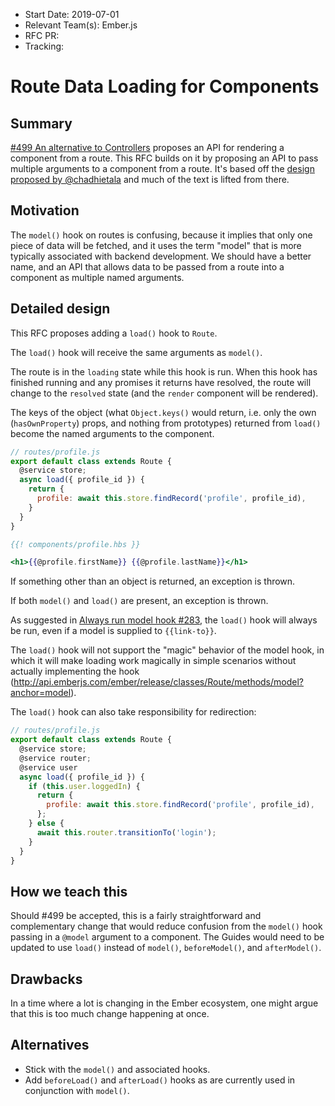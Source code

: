 - Start Date: 2019-07-01
- Relevant Team(s): Ember.js
- RFC PR: 
- Tracking: 

# Route Data Loading for Components

## Summary

[#499 An alternative to Controllers](https://github.com/emberjs/rfcs/pull/499) proposes an API for rendering a component from a route. This RFC builds on it by proposing an API to pass multiple arguments to a component from a route. It's based off the [design proposed by @chadhietala](https://gist.github.com/chadhietala/50b977a7d3476069892d351c65af418c) and much of the text is lifted from there.

## Motivation

The `model()` hook on routes is confusing, because it implies that only one piece of data will be fetched, and it uses the term "model" that is more typically associated with backend development. We should have a better name, and an API that allows data to be passed from a route into a component as multiple named arguments.

## Detailed design

This RFC proposes adding a `load()` hook to `Route`. 

The `load()` hook will receive the same arguments as `model()`.

The route is in the `loading` state while this hook is run. When this hook has finished running and any promises it returns have resolved, the route will change to the `resolved` state (and the `render` component will be rendered).

The keys of the object (what `Object.keys()` would return, i.e. only the own (`hasOwnProperty`) props, and nothing from prototypes) returned from `load()` become the named arguments to the component.

```js
// routes/profile.js
export default class extends Route {
  @service store;
  async load({ profile_id }) {
    return {
      profile: await this.store.findRecord('profile', profile_id),
    }
  }
}
```

```hbs
{{! components/profile.hbs }}

<h1>{{@profile.firstName}} {{@profile.lastName}}</h1>
```

If something other than an object is returned, an exception is thrown.

If both `model()` and `load()` are present, an exception is thrown.

As suggested in [Always run model hook #283](https://github.com/emberjs/rfcs/pull/283), the `load()` hook will always be run, even if a model is supplied to `{{link-to}}`.

The `load()` hook will not support the "magic" behavior of the model hook, in which it will make loading work magically in simple scenarios without actually implementing the hook (http://api.emberjs.com/ember/release/classes/Route/methods/model?anchor=model).

The `load()` hook can also take responsibility for redirection:

```js
// routes/profile.js
export default class extends Route {
  @service store;
  @service router;
  @service user
  async load({ profile_id }) {
    if (this.user.loggedIn) {
      return {
        profile: await this.store.findRecord('profile', profile_id),
      };
    } else {
      await this.router.transitionTo('login');
    }
  }
}
```

## How we teach this

Should #499 be accepted, this is a fairly straightforward and complementary change that would reduce confusion from the `model()` hook passing in a `@model` argument to a component. The Guides would need to be updated to use `load()` instead of `model()`, `beforeModel()`, and `afterModel()`.

## Drawbacks

In a time where a lot is changing in the Ember ecosystem, one might argue that this is too much change happening at once.

## Alternatives

* Stick with the `model()` and associated hooks.
* Add `beforeLoad()` and `afterLoad()` hooks as are currently used in conjunction with `model()`.
